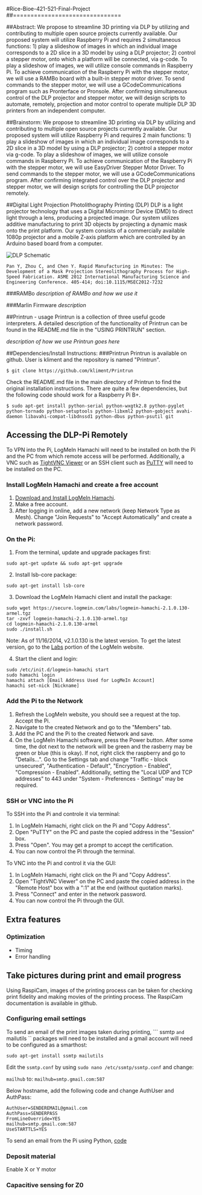 #Rice-Bioe-421-521-Final-Project
##===============================

##Abstract:
We propose to streamline 3D printing via DLP by utilizing and contributing to multiple open source projects currently available. Our proposed system will utilize Raspberry Pi and requires 2 simultaneous functions: 1) play a slideshow of images in which an individual image corresponds to a 2D slice in a 3D model by using a DLP projector; 2) control a stepper motor, onto which a platform will be connected, via g-code. To play a slideshow of images, we will utilize console commands in Raspberry Pi. To achieve communication of the Raspberry Pi with the stepper motor, we will use a RAMBo board with a built-in stepper motor driver. To send commands to the stepper motor, we will use a GCodeCommunications program such as Pronterface or Pronsole. After confirming simultaneous control of the DLP projector and stepper motor, we will design scripts to automate, remotely, projection and motor control to operate multiple DLP 3D printers from an independent computer.

##Brainstorm:
We propose to streamline 3D printing via DLP by utilizing and contributing to multiple open source projects currently available. Our proposed system will utilize Raspberry Pi and requires 2 main functions: 1) play a slideshow of images in which an individual image corresponds to a 2D slice in a 3D model by using a DLP projector; 2) control a stepper motor via g-code. To play a slideshow of images, we will utilize console commands in Raspberry Pi. To achieve communication of the Raspberry Pi with the stepper motor, we will use EasyDriver Stepper Motor Driver. To send commands to the stepper motor, we will use a GCodeCommunications program. After confirming integrated control over the DLP projector and stepper motor, we will design scripts for controlling the DLP projector remotely.

##Digital Light Projection Photolithography Printing (DLP)
DLP is a light projector technology that uses a Digital Micromirror Device (DMD) to direct light through a lens, producing a projected image. Our system utilizes additive manufacturing to print 3D objects by projecting a dynamic mask onto the print platform. Our system consists of a commercially available 1080p projector and a mobile Z-axis platform which are controlled by an Arduino based board from a computer. 

![DLP Schematic](http://i.imgur.com/rgtHdga.png)
```
Pan Y, Zhou C, and Chen Y. Rapid Manufacturing in Minutes: The Development of a Mask Projection Stereolithography Process for High-Speed Fabrication. ASME 2012 International Manufacturing Science and Engineering Conference. 405-414; doi:10.1115/MSEC2012-7232
```

###RAMBo
*description of RAMBo and how we use it*

###Marlin Firmware
*description*

##Printrun - usage
Printrun is a collection of three useful gcode interpreters. A detailed description of the functionality of Printrun can be found in the README.md file in the "USING PRINTRUN" section. 

*description of how we use Printrun goes here*


##Dependencies/Install Instructions:
###Printrun
Printrun is available on github. User is kliment and the repository is named "Printrun".

```
$ git clone https://github.com/kliment/Printrun
```

Check the README.md file in the main directory of Printrun to find the original installation instructions.  There are quite a few dependencies, but the following code should work for a Raspberry Pi B+.

```
$ sudo apt-get install python-serial python-wxgtk2.8 python-pyglet python-tornado python-setuptools python-libxml2 python-gobject avahi-daemon libavahi-compat-libdnssd1 python-dbus python-psutil git
```

## Accessing the DLP-Pi Remotely
To VPN into the Pi, LogMeIn Hamachi will need to be installed on both the Pi and the PC from which remote access will be performed. Additionally, a VNC such as [TightVNC Viewer](http://www.tightvnc.com/download.php) or an SSH client such as [PuTTY](http://www.chiark.greenend.org.uk/~sgtatham/putty/download.html) will need to be installed on the PC.

### Install LogMeIn Hamachi and create a free account
1. [Download and Install LogMeIn Hamachi](https://secure.logmein.com/products/hamachi/).
2. Make a free account.
3. After logging in online, add a new network (keep Network Type as Mesh). Change "Join Requests" to "Accept Automatically" and create a network password. 

### On the Pi:
1. From the terminal, update and upgrade packages first:
```
sudo apt-get update && sudo apt-get upgrade
```

2.  Install lsb-core package:
```
sudo apt-get install lsb-core
```

3. Download the LogMeIn Hamachi client and install the package:
```
sudo wget https://secure.logmein.com/labs/logmein-hamachi-2.1.0.130-armel.tgz
tar -zxvf logmein-hamachi-2.1.0.130-armel.tgz
cd logmein-hamachi-2.1.0.130-armel
sudo ./install.sh
```
Note: As of 11/16/2014, v2.1.0.130 is the latest version. To get the latest version, go to the [Labs](https://secure.logmein.com/US/labs/#HamachiforLinux) portion of the LogMeIn website. 

4. Start the client and login:
```
sudo /etc/init.d/logmein-hamachi start
sudo hamachi login
hamachi attach [Email Address Used for LogMeIn Account]
hamachi set-nick [Nickname]
```

### Add the Pi to the Network
1. Refresh the LogMeIn website, you should see a request at the top. Accept the Pi.
2. Navigate to the created Network and go to the "Members" tab.
3. Add the PC and the Pi to the created Network and save.
4. On the LogMeIn Hamachi software, press the Power button. After some time, the dot next to the network will be green and the rasberry may be green or blue (this is okay). If not, right click the raspberry and go to "Details...". Go to the Settings tab and change "Traffic - block unsecured", "Authentication - Default", "Encryption - Enabled", "Compression - Enabled". Additionally, setting the "Local UDP and TCP addresses" to 443 under "System - Preferences - Settings" may be required.

### SSH or VNC into the Pi
To SSH into the Pi and controle it via terminal:

1. In LogMeIn Hamachi, right click on the Pi and "Copy Address".
2. Open "PuTTY" on the PC and paste the copied address in the "Session" box.
3. Press "Open". You may get a prompt to accept the certification.
4. You can now control the Pi through the terminal.

To VNC into the Pi and control it via the GUI:

1. In LogMeIn Hamachi, right click on the Pi and "Copy Address".
2. Open "TightVNC Viewer" on the PC and paste the copied address in the "Remote Host" box with a ":1" at the end (without quotation marks). 
3. Press "Connect" and enter in the network password.
4. You can now control the Pi through the GUI.

## Extra features
### Optimization
* Timing
* Error handling


## Take pictures during print and email progress
Using RaspiCam, images of the printing process can be taken for checking print fidelity and making movies of the printing process. The RaspiCam documentation is available in github.

### Configuring email settings
To send an email of the print images taken during printing, ``` ssmtp `` and `` mailutils `` packages will need to be installed and a gmail account will need to be configured as a smarthost:

```
sudo apt-get install ssmtp mailutils
```

Edit the ``ssmtp.conf`` by using ``sudo nano /etc/ssmtp/ssmtp.conf`` and change:

``mailhub`` to: ``mailhub=smtp.gmail.com:587``

Below hostname, add the following code and change AuthUser and AuthPass:

```
AuthUser=SENDEREMAIL@gmail.com
AuthPass=SENDERPASS
FromLineOverride=YES
mailhub=smtp.gmail.com:587
UseSTARTTLS=YES
```

To send an email from the Pi using Python, [code](http://kutuma.blogspot.com/2007/08/sending-emails-via-gmail-with-python.html)

### Deposit material
Enable X or Y motor

### Capacitive sensing for Z0

